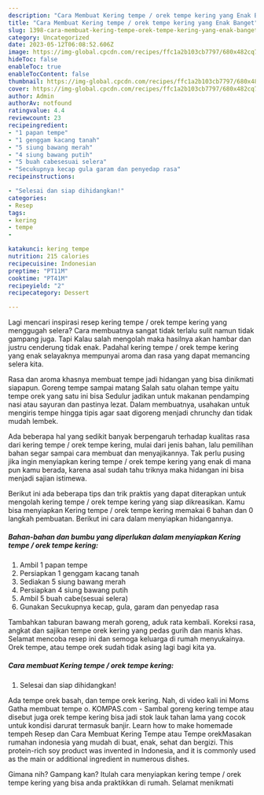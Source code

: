 ```yaml
---
description: "Cara Membuat Kering tempe / orek tempe kering yang Enak Banget"
title: "Cara Membuat Kering tempe / orek tempe kering yang Enak Banget"
slug: 1398-cara-membuat-kering-tempe-orek-tempe-kering-yang-enak-banget
category: Uncategorized
date: 2023-05-12T06:08:52.606Z
image: https://img-global.cpcdn.com/recipes/ffc1a2b103cb7797/680x482cq70/kering-tempe-orek-tempe-kering-foto-resep-utama.jpg
hideToc: false
enableToc: true
enableTocContent: false
thumbnail: https://img-global.cpcdn.com/recipes/ffc1a2b103cb7797/680x482cq70/kering-tempe-orek-tempe-kering-foto-resep-utama.jpg
cover: https://img-global.cpcdn.com/recipes/ffc1a2b103cb7797/680x482cq70/kering-tempe-orek-tempe-kering-foto-resep-utama.jpg
author: Admin
authorAv: notfound
ratingvalue: 4.4
reviewcount: 23
recipeingredient:
- "1 papan tempe"
- "1 genggam kacang tanah"
- "5 siung bawang merah"
- "4 siung bawang putih"
- "5 buah cabesesuai selera"
- "Secukupnya kecap gula garam dan penyedap rasa"
recipeinstructions:

- "Selesai dan siap dihidangkan!"
categories:
- Resep
tags:
- kering
- tempe
- 

katakunci: kering tempe  
nutrition: 215 calories
recipecuisine: Indonesian
preptime: "PT11M"
cooktime: "PT41M"
recipeyield: "2"
recipecategory: Dessert

---
```



Lagi mencari inspirasi resep kering tempe / orek tempe kering yang menggugah selera? Cara membuatnya sangat tidak terlalu sulit namun tidak gampang juga. Tapi Kalau salah mengolah maka hasilnya akan hambar dan justru cenderung tidak enak. Padahal kering tempe / orek tempe kering yang enak selayaknya mempunyai aroma dan rasa yang dapat memancing selera kita.


Rasa dan aroma khasnya membuat tempe jadi hidangan yang bisa dinikmati siapapun. Goreng tempe sampai matang Salah satu olahan tempe yaitu tempe orek yang satu ini bisa Sedulur jadikan untuk makanan pendamping nasi atau sayuran dan pastinya lezat. Dalam membuatnya, usahakan untuk mengiris tempe hingga tipis agar saat digoreng menjadi chrunchy dan tidak mudah lembek.

Ada beberapa hal yang sedikit banyak berpengaruh terhadap kualitas rasa dari kering tempe / orek tempe kering, mulai dari jenis bahan, lalu pemilihan bahan segar sampai cara membuat dan menyajikannya. Tak perlu pusing jika ingin menyiapkan kering tempe / orek tempe kering yang enak di mana pun kamu berada, karena asal sudah tahu triknya maka hidangan ini bisa menjadi sajian istimewa.


Berikut ini ada beberapa tips dan trik praktis yang dapat diterapkan untuk mengolah kering tempe / orek tempe kering yang siap dikreasikan. Kamu bisa menyiapkan Kering tempe / orek tempe kering memakai 6 bahan dan 0 langkah pembuatan. Berikut ini cara dalam menyiapkan hidangannya.

<!--inarticleads1-->

##### Bahan-bahan dan bumbu yang diperlukan dalam menyiapkan Kering tempe / orek tempe kering:

1. Ambil 1 papan tempe
1. Persiapkan 1 genggam kacang tanah
1. Sediakan 5 siung bawang merah
1. Persiapkan 4 siung bawang putih
1. Ambil 5 buah cabe(sesuai selera)
1. Gunakan Secukupnya kecap, gula, garam dan penyedap rasa


Tambahkan taburan bawang merah goreng, aduk rata kembali. Koreksi rasa, angkat dan sajikan tempe orek kering yang pedas gurih dan manis khas. Selamat mencoba resep ini dan semoga keluarga di rumah menyukainya. Orek tempe, atau tempe orek sudah tidak asing lagi bagi kita ya. 

<!--inarticleads2-->

##### Cara membuat Kering tempe / orek tempe kering:


1. Selesai dan siap dihidangkan!

Ada tempe orek basah, dan tempe orek kering. Nah, di video kali ini Moms Gatha membuat tempe o. KOMPAS.com - Sambal goreng kering tempe atau disebut juga orek tempe kering bisa jadi stok lauk tahan lama yang cocok untuk kondisi darurat termasuk banjir. Learn how to make homemade tempeh Resep dan Cara Membuat Kering Tempe atau Tempe orekMasakan rumahan indonesia yang mudah di buat, enak, sehat dan bergizi. This protein-rich soy product was invented in Indonesia, and it is commonly used as the main or additional ingredient in numerous dishes. 

Gimana nih? Gampang kan? Itulah cara menyiapkan kering tempe / orek tempe kering yang bisa anda praktikkan di rumah. Selamat menikmati
